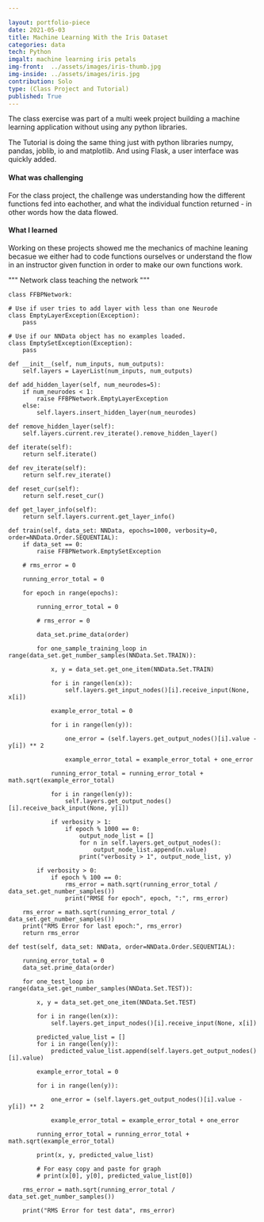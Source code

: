 ```yaml
---

layout: portfolio-piece
date: 2021-05-03
title: Machine Learning With the Iris Dataset
categories: data
tech: Python
imgalt: machine learning iris petals
img-front:  ../assets/images/iris-thumb.jpg
img-inside: ../assets/images/iris.jpg
contribution: Solo
type: (Class Project and Tutorial)
published: True
---
```


The class exercise was part of a multi week project building a machine learning application without using any python libraries.

The Tutorial is doing the same thing just with python libraries numpy, pandas, joblib, io and matplotlib. And using Flask, a user interface was quickly added.

#### What was challenging
For the class project, the challenge was understanding how the different functions fed into eachother, and what the individual function returned - in other words how the data flowed.

#### What I learned
Working on these projects showed me the mechanics of machine leaning becasue we either had to code functions ourselves or understand the flow in an instructor given function in order to make our own functions work.

""" Network class
    teaching the network
"""

  
    class FFBPNetwork:

    # Use if user tries to add layer with less than one Neurode
    class EmptyLayerException(Exception):
        pass

    # Use if our NNData object has no examples loaded.
    class EmptySetException(Exception):
        pass

    def __init__(self, num_inputs, num_outputs):
        self.layers = LayerList(num_inputs, num_outputs)

    def add_hidden_layer(self, num_neurodes=5):
        if num_neurodes < 1:
            raise FFBPNetwork.EmptyLayerException
        else:
            self.layers.insert_hidden_layer(num_neurodes)

    def remove_hidden_layer(self):
        self.layers.current.rev_iterate().remove_hidden_layer()

    def iterate(self):
        return self.iterate()

    def rev_iterate(self):
        return self.rev_iterate()

    def reset_cur(self):
        return self.reset_cur()

    def get_layer_info(self):
        return self.layers.current.get_layer_info()

    def train(self, data_set: NNData, epochs=1000, verbosity=0, order=NNData.Order.SEQUENTIAL):
        if data_set == 0:
            raise FFBPNetwork.EmptySetException

        # rms_error = 0

        running_error_total = 0

        for epoch in range(epochs):

            running_error_total = 0

            # rms_error = 0

            data_set.prime_data(order)

            for one_sample_training_loop in range(data_set.get_number_samples(NNData.Set.TRAIN)):

                x, y = data_set.get_one_item(NNData.Set.TRAIN)

                for i in range(len(x)):
                    self.layers.get_input_nodes()[i].receive_input(None, x[i])

                example_error_total = 0

                for i in range(len(y)):

                    one_error = (self.layers.get_output_nodes()[i].value - y[i]) ** 2

                    example_error_total = example_error_total + one_error

                running_error_total = running_error_total + math.sqrt(example_error_total)

                for i in range(len(y)):
                    self.layers.get_output_nodes()[i].receive_back_input(None, y[i])

                if verbosity > 1:
                    if epoch % 1000 == 0:
                        output_node_list = []
                        for n in self.layers.get_output_nodes():
                            output_node_list.append(n.value)
                        print("verbosity > 1", output_node_list, y)

            if verbosity > 0:
                if epoch % 100 == 0:
                    rms_error = math.sqrt(running_error_total / data_set.get_number_samples())
                    print("RMSE for epoch", epoch, ":", rms_error)

        rms_error = math.sqrt(running_error_total / data_set.get_number_samples())
        print("RMS Error for last epoch:", rms_error)
        return rms_error

    def test(self, data_set: NNData, order=NNData.Order.SEQUENTIAL):

        running_error_total = 0
        data_set.prime_data(order)

        for one_test_loop in range(data_set.get_number_samples(NNData.Set.TEST)):

            x, y = data_set.get_one_item(NNData.Set.TEST)

            for i in range(len(x)):
                self.layers.get_input_nodes()[i].receive_input(None, x[i])

            predicted_value_list = []
            for i in range(len(y)):
                predicted_value_list.append(self.layers.get_output_nodes()[i].value)

            example_error_total = 0

            for i in range(len(y)):

                one_error = (self.layers.get_output_nodes()[i].value - y[i]) ** 2

                example_error_total = example_error_total + one_error

            running_error_total = running_error_total + math.sqrt(example_error_total)

            print(x, y, predicted_value_list)

            # For easy copy and paste for graph
            # print(x[0], y[0], predicted_value_list[0])

        rms_error = math.sqrt(running_error_total / data_set.get_number_samples())

        print("RMS Error for test data", rms_error)


